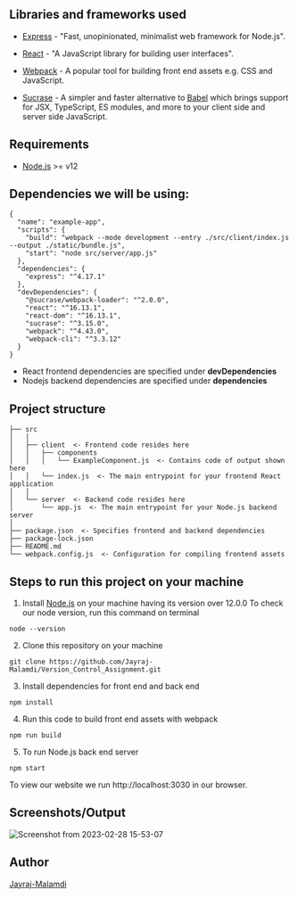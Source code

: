 ## Libraries and frameworks used

- [Express](https://expressjs.com/) - "Fast, unopinionated, minimalist web framework for Node.js".

- [React](https://reactjs.org/) - "A JavaScript library for building user interfaces".

- [Webpack](https://www.npmjs.com/package/webpack) - A popular tool for building
front end assets e.g. CSS and JavaScript.

- [Sucrase](https://www.npmjs.com/package/sucrase) - A simpler and faster alternative to [Babel](https://babeljs.io/) which brings support for JSX, TypeScript, ES modules, and more to your client side and server side JavaScript.

## Requirements

- [Node.js](https://nodejs.org/en/download/) >= v12


## Dependencies we will be using:
```
{
  "name": "example-app",
  "scripts": {
    "build": "webpack --mode development --entry ./src/client/index.js --output ./static/bundle.js",
    "start": "node src/server/app.js"
  },
  "dependencies": {
    "express": "^4.17.1"
  },
  "devDependencies": {
    "@sucrase/webpack-loader": "^2.0.0",
    "react": "^16.13.1",
    "react-dom": "^16.13.1",
    "sucrase": "^3.15.0",
    "webpack": "^4.43.0",
    "webpack-cli": "^3.3.12"
  }
}
```
- React frontend dependencies are specified under **devDependencies**
- Nodejs backend dependencies are specified under **dependencies**

## Project structure

```
├── src
│   │
│   ├── client  <- Frontend code resides here
│   │   ├── components
│   │   │   └── ExampleComponent.js  <- Contains code of output shown here
│   │   └── index.js  <- The main entrypoint for your frontend React application
│   │
│   └── server  <- Backend code resides here
│       └── app.js  <- The main entrypoint for your Node.js backend server
│
├── package.json  <- Specifies frontend and backend dependencies
├── package-lock.json
├── README.md
└── webpack.config.js  <- Configuration for compiling frontend assets
```

## Steps to run this project on your machine
1. Install [Node.js](https://nodejs.org/en/download/) on your machine having its version over 12.0.0
To check our node version, run this command on terminal
```
node --version       
```
2. Clone this repository on your machine
```
git clone https://github.com/Jayraj-Malamdi/Version_Control_Assignment.git
```
3. Install dependencies for front end and back end
```
npm install
```
4. Run this code to build front end assets with webpack
```
npm run build
```
5. To run Node.js back end server
```
npm start
```

To view our website we run http://localhost:3030 in our browser.

## Screenshots/Output
![Screenshot from 2023-02-28 15-53-07](https://user-images.githubusercontent.com/122361229/221826309-2e060375-b355-4824-8035-0f0b35e887ce.png)

## Author

[Jayraj-Malamdi](https://github.com/Jayraj-Malamdi)
